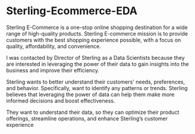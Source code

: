 # Sterling-Ecommerce-EDA
Sterling E-Commerce is a one-stop online shopping destination for a wide range of high-quality products. Sterling E-commerce mission is
to provide customers with the best shopping experience possible,
with a focus on quality, affordability, and convenience.

I was contacted by Director of Sterling as a Data Scientists because they are interested in leveraging the power of their data to gain insights into the business and improve their efficiency.

Sterling wants to better understand their customers' needs, preferences, and behavior. Specifically, want to identify any patterns or trends. Sterling believes that leveraging the power of data can help them make more informed decisions and boost effectiveness.

They want to understand their data, so they can optimize their product offerings, streamline operations, and enhance Sterling’s customer experience
